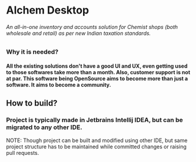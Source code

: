 # Alchem Desktop

###### An all-in-one inventory and accounts solution for Chemist shops (both wholesale and retail) as per new Indian taxation standards.

### Why it is needed?

#### All the existing solutions don't have a good UI and UX, even getting used to those softwares take more than a month. Also, customer support is not at par. This software being OpenSource aims to become more than just a software. It aims to become a community.

## How to build?

### Project is typically made in Jetbrains Intellij IDEA, but can be migrated to any other IDE.
NOTE: Though project can be built and modified using other IDE, but same project structure has to be maintained while committed changes or raising pull requests.

